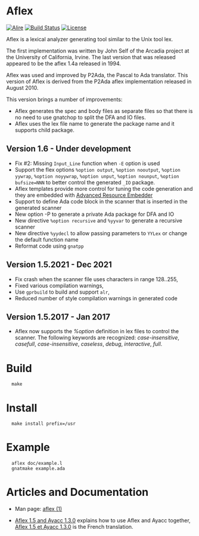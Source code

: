 # Aflex

[![Alire](https://img.shields.io/endpoint?url=https://alire.ada.dev/badges/aflex.json)](https://alire.ada.dev/crates/aflex)
[![Build Status](https://img.shields.io/endpoint?url=https://porion.vacs.fr/porion/api/v1/projects/aflex/badges/build.json)](https://porion.vacs.fr/porion/projects/view/aflex/summary)
[![License](http://img.shields.io/badge/license-UCI-blue.svg)](LICENSE)


Aflex is a lexical analyzer generating tool similar to the Unix tool lex.

The first implementation was written by John Self of the Arcadia project
at the University of California, Irvine.  The last version that was released
appeared to be the aflex 1.4a released in 1994.

Aflex was used and improved by P2Ada, the Pascal to Ada translator.
This version of Aflex is derived from the P2Ada aflex implementation
released in August 2010.

This version brings a number of improvements:

- Aflex generates the spec and body files as separate files so that
  there is no need to use gnatchop to split the DFA and IO files.
- Aflex uses the lex file name to generate the package name and
  it supports child package.

## Version 1.6 - Under development

- Fix #2: Missing `Input_Line` function when `-E` option is used
- Support the flex options `%option output`, `%option nooutput`, `%option yywrap`,
  `%option noyywrap`, `%option unput`, `%option nounput`, `%option bufsize=NNN` to better control the
  generated `_IO` package.
- Aflex templates provide more control for tuning the code generation and
  they are embedded with [Advanced Resource Embedder](https://gitlab.com/stcarrez/resource-embedder)
- Support to define Ada code block in the scanner that is inserted in the generated scanner
- New option -P to generate a private Ada package for DFA and IO
- New directive `%option recursive` and `%yyvar` to generate a recursive scanner
- New directive `%yydecl` to allow passing parameters to `YYLex`
  or change the default function name
- Reformat code using `gnatpp`

## Version 1.5.2021 - Dec 2021

- Fix crash when the scanner file uses characters in range 128..255,
- Fixed various compilation warnings,
- Use `gprbuild` to build and support `alr`,
- Reduced number of style compilation warnings in generated code

## Version 1.5.2017 - Jan 2017

- Aflex now supports the *%option* definition in lex files to control the scanner.
  The following keywords are recognized: *case-insensitive*, *casefull*, *case-insensitive*,
  *caseless*, *debug*, *interactive*, *full*.

# Build

```
  make
```

# Install
```
  make install prefix=/usr
```

# Example
```
  aflex doc/example.l
  gnatmake example.ada
```

# Articles and Documentation

* Man page: [aflex (1)](https://github.com/Ada-France/aflex/blob/master/doc/aflex.md)

* [Aflex 1.5 and Ayacc 1.3.0](https://blog.vacs.fr/vacs/blogs/post.html?post=2021/12/18/Aflex-1.5-and-Ayacc-1.3.0)
  explains how to use Aflex and Ayacc together, 
  [Aflex 1.5 et Ayacc 1.3.0](https://www.ada-france.org/adafr/blogs/post.html?post=2021/12/19/Aflex-1.5-et-Ayacc-1.3.0)
  is the French translation.

  
